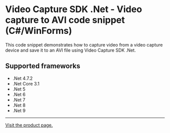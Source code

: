 ﻿# Video Capture SDK .Net - Video capture to AVI code snippet (C#/WinForms)

This code snippet demonstrates how to capture video from a video capture device and save it to an AVI file using Video Capture SDK .Net.

## Supported frameworks

* .Net 4.7.2
* .Net Core 3.1
* .Net 5
* .Net 6
* .Net 7
* .Net 8
* .Net 9

---

[Visit the product page.](https://www.visioforge.com/video-capture-sdk-net)

